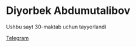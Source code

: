 <h1>Diyorbek Abdumutalibov</h1> 
<p>Ushbu sayt 30-maktab uchun tayyorlandi</p>
<a href="t.me/uzsend">Telegram</a>
<img scr="https://t.me/kitobxon_testchat/48">
